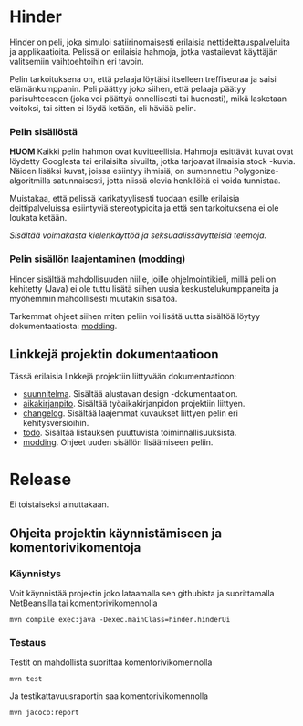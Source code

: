 # Hinder
Hinder on peli, joka simuloi satiirinomaisesti erilaisia nettideittauspalveluita ja applikaatioita. Pelissä on erilaisia hahmoja, jotka vastailevat käyttäjän valitsemiin vaihtoehtoihin eri tavoin.

Pelin tarkoituksena on, että pelaaja löytäisi itselleen treffiseuraa ja saisi elämänkumppanin. Peli päättyy joko siihen, että pelaaja päätyy parisuhteeseen (joka voi päättyä onnellisesti tai huonosti), mikä lasketaan voitoksi, tai sitten ei löydä ketään, eli häviää pelin.

### Pelin sisällöstä
**HUOM** Kaikki pelin hahmon ovat kuvitteellisia. Hahmoja esittävät kuvat ovat löydetty Googlesta tai erilaisilta sivuilta, jotka tarjoavat ilmaisia stock -kuvia. Näiden lisäksi kuvat, joissa esiintyy ihmisiä, on sumennettu Polygonize-algoritmilla satunnaisesti, jotta niissä olevia henkilöitä ei voida tunnistaa.

Muistakaa, että pelissä karikatyylisesti tuodaan esille erilaisia deittipalveluissa esiintyviä stereotypioita ja että sen tarkoituksena ei ole loukata ketään.

*Sisältää voimakasta kielenkäyttöä ja seksuaalissävytteisiä teemoja.*

### Pelin sisällön laajentaminen (modding)
Hinder sisältää mahdollisuuden niille, joille ohjelmointikieli, millä peli on kehitetty (Java) ei ole tuttu  lisätä siihen uusia keskustelukumppaneita ja myöhemmin mahdollisesti muutakin sisältöä.

Tarkemmat ohjeet siihen miten peliin voi lisätä uutta sisältöä löytyy dokumentaatiosta: [modding](https://github.com/Schamppu/ot-harjoitustyo/blob/master/documentation/MODDING.md).

## Linkkejä projektin dokumentaatioon
Tässä erilaisia linkkejä projektiin liittyvään dokumentaatioon:
* [suunnitelma](https://github.com/Schamppu/ot-harjoitustyo/blob/master/documentation/DESIGN.md). Sisältää alustavan design -dokumentaation.
* [aikakirjanpito](https://github.com/Schamppu/ot-harjoitustyo/blob/master/documentation/TIME.md). Sisältää työaikakirjanpidon projektiin liittyen.
* [changelog](https://github.com/Schamppu/ot-harjoitustyo/blob/master/documentation/CHANGELOG.md). Sisältää laajemmat kuvaukset liittyen pelin eri kehitysversioihin.
* [todo](https://github.com/Schamppu/ot-harjoitustyo/blob/master/documentation/TODO.md). Sisältää listauksen puuttuvista toiminnallisuuksista.
* [modding](https://github.com/Schamppu/ot-harjoitustyo/blob/master/documentation/MODDING.md). Ohjeet uuden sisällön lisäämiseen peliin.

# Release
Ei toistaiseksi ainuttakaan.

## Ohjeita projektin käynnistämiseen ja komentorivikomentoja

### Käynnistys
Voit käynnistää projektin joko lataamalla sen githubista ja suorittamalla NetBeansilla tai komentorivikomennolla
```
mvn compile exec:java -Dexec.mainClass=hinder.hinderUi
```

### Testaus
Testit on mahdollista suorittaa komentorivikomennolla
```
mvn test
```
Ja testikattavuusraportin saa komentorivikomennolla
```
mvn jacoco:report
```

